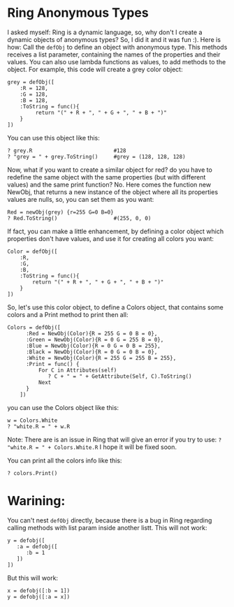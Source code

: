 # Ring Anonymous Types

I asked myself: Ring is a dynamic language, so, why don't I create a dynamic objects of anonymous types? So, I did it and it was fun :).
Here is how:
Call the `defObj` to define an object with anonymous type. This methods receives a list parameter, containing the names of the properties and their values. You can also use lambda functions as values, to add methods to the object. For example, this code will create a grey color object:
```ring
grey = defObj([
	:R = 128,
	:G = 128, 
	:B = 128, 
	:ToString = func(){
		 return "(" + R + ", " + G + ", " + B + ")"
	}
])
```

You can use this object like this:
```ring
? grey.R                          #128
? "grey = " + grey.ToString()     #grey = (128, 128, 128)
```

Now, what if you want to create a similar object for red? do you have to redefine the same object with the same properties (but with different values) and the same print function?
No. Here comes the function new NewObj, that returns a new instance of the object where all its properties values are nulls, so, you can set them as you want:
```ring
Red = newObj(grey) {r=255 G=0 B=0}
? Red.ToString()                  #(255, 0, 0)
```

If fact, you can make a little enhancement, by defining a color object which properties don't have values, and use it for creating all colors you want:
```ring
Color = defObj([
	:R,
	:G, 
	:B, 
	:ToString = func(){
		return "(" + R + ", " + G + ", " + B + ")"
	}
])
```

So, let's use this color object, to define a Colors object, that contains some colors and a Print method to print then all:
```ring
Colors = defObj([ 
      :Red = NewObj(Color){R = 255 G = 0 B = 0},
      :Green = NewObj(Color){R = 0 G = 255 B = 0},
      :Blue = NewObj(Color){R = 0 G = 0 B = 255},
      :Black = NewObj(Color){R = 0 G = 0 B = 0},
      :White = NewObj(Color){R = 255 G = 255 B = 255},
      :Print = func() {
          For C in Attributes(self)
             ? C + " = " + GetAttribute(Self, C).ToString()
          Next
      }
    ]) 
```

you can use the Colors object like this:
```ring
w = Colors.White
? "white.R = " + w.R
```

Note:
There are is an issue in Ring that will give an error if you try to use:
`? "white.R = " + Colors.White.R`
I hope it will be fixed soon.

You can print all the colors info like this:
```ring
? colors.Print()
```

# Warining:
You can't nest `defObj` directly, because there is a bug in Ring regarding calling methods with list param inside another listt. This will not work:
```ring
y = defobj([
   :a = defobj([
      :b = 1
   ])
])
```

But this will work:
```ring
x = defobj([:b = 1])
y = defobj([:a = x])
```

